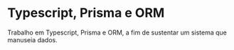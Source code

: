 # Typescript, Prisma e ORM
Trabalho em Typescript, Prisma e ORM, a fim de sustentar um sistema que manuseia dados.
